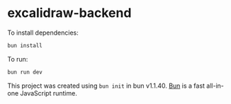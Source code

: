 # excalidraw-backend

To install dependencies:

```bash
bun install
```

To run:

```bash
bun run dev 
```

This project was created using `bun init` in bun v1.1.40. [Bun](https://bun.sh) is a fast all-in-one JavaScript runtime.
